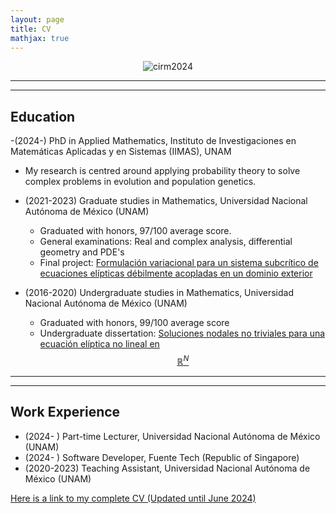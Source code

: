 ```yaml
---
layout: page 
title: CV
mathjax: true
---
```

<div style="text-align:center;">
  <img src="/assets/pictures/cirm2024.jpeg" alt="cirm2024">
</div>


---
---


## Education 
-(2024-) PhD in Applied Mathematics, Instituto de Investigaciones en Matemáticas Aplicadas y en Sistemas (IIMAS), UNAM 
  - My research is centred around applying probability theory to solve complex problems in evolution and population genetics. 

- (2021-2023) Graduate studies in Mathematics, Universidad Nacional Autónoma de México (UNAM)
  - Graduated with honors, 97/100 average score.
  - General examinations: Real and complex analysis, differential geometry and PDE's
  - Final project: [Formulación variacional para un sistema subcrítico de ecuaciones elípticas débilmente acopladas en un dominio exterior](/assets/Publications/Tesina_Edwin.pdf)
- (2016-2020) Undergraduate studies in Mathematics, Universidad Nacional Autónoma de México (UNAM) 
  - Graduated with honors, 99/100 average score
  - Undergraduate dissertation: [Soluciones nodales no triviales para una ecuación elíptica no lineal en $$\mathbb{R}^N$$](/assets/Publications/Tesis_Edwin.pdf)
 
    
 ---
 ---

 
## Work Experience 
- (2024- ) Part-time Lecturer,  Universidad Nacional Autónoma de México (UNAM)
- (2024- ) Software Developer,  Fuente Tech (Republic of Singapore)
- (2020-2023) Teaching Assistant, Universidad Nacional Autónoma de México (UNAM) 

[Here is a link to my complete CV (Updated until June 2024)](/edwin_CV.pdf)

